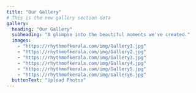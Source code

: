 ```yaml
---
title: "Our Gallery"
# This is the new gallery section data
gallery:
  heading: "Our Gallery"
  subheading: "A glimpse into the beautiful moments we've created."
  images:
    - "https://rhythmofkerala.com/img/Gallery1.jpg"
    - "https://rhythmofkerala.com/img/Gallery2.jpg"
    - "https://rhythmofkerala.com/img/Gallery3.jpg"
    - "https://rhythmofkerala.com/img/Gallery4.jpg"
    - "https://rhythmofkerala.com/img/Gallery5.jpg"
    - "https://rhythmofkerala.com/img/Gallery6.jpg"
  buttonText: "Upload Photos"
---
```

